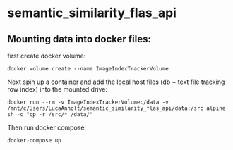 # semantic_similarity_flas_api

## Mounting data into docker files:
first create docker volume:

```
docker volume create --name ImageIndexTrackerVolume
```

Next spin up a container and add the local host files (db + text file tracking row index) into the mounted drive:

```
docker run --rm -v ImageIndexTrackerVolume:/data -v /mnt/c/Users/LucaAnholt/semantic_similarity_flas_api/data:/src alpine sh -c "cp -r /src/* /data/"
```

Then run docker compose: 
```
docker-compose up
```